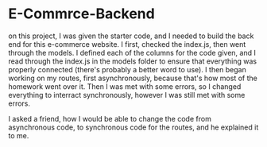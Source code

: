 # E-Commrce-Backend

on this project, I was given the starter code, and I needed to build the back end for this e-commerce website. I first, checked the index.js, then went through the models. I defined each of the columns for the code given, and I read through the index.js in the models folder to ensure that everything was properly connected (there's probably a better word to use). I then began working on my routes, first asynchronously, because that's how most of the homework went over it. Then I was met with some errors, so I changed everything to interract synchronously, however I was still met with some errors. 



I asked a friend, how I would be able to change the code from asynchronous code, to synchronous code for the routes, and he explained it to me. 